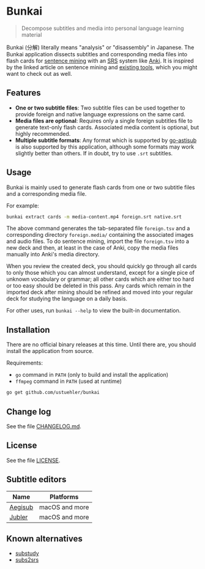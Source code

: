 # Bunkai
> Decompose subtitles and media into personal language learning material

Bunkai (分解) literally means "analysis" or "disassembly" in Japanese. The Bunkai
application dissects subtitles and corresponding media files into flash cards
for [sentence mining][1] with an [SRS][2] system like [Anki][3]. It is inspired
by the linked article on sentence mining and [existing tools][4], which you
might want to check out as well.

[1]: https://massimmersionapproach.com/table-of-contents/stage-1/jp-quickstart-guide/#sentence-mining
[2]: https://en.wikipedia.org/wiki/Spaced_repetition
[3]: https://ankiweb.net/
[4]: #known-alternatives

## Features
- **One or two subtitle files**: Two subtitle files can be used together to
  provide foreign and native language expressions on the same card.
- **Media files are optional**: Requires only a single foreign subtitles file to
  generate text-only flash cards. Associated media content is optional, but
  highly recommended.
- **Multiple subtitle formats**: Any format which is supported by [go-astisub][5]
  is also supported by this application, although some formats may work slightly
  better than others. If in doubt, try to use `.srt` subtitles.

[5]: https://github.com/asticode/go-astisub

## Usage
Bunkai is mainly used to generate flash cards from one or two subtitle files
and a corresponding media file.

For example:

```bash
bunkai extract cards -m media-content.mp4 foreign.srt native.srt
```

The above command generates the tab-separated file `foreign.tsv` and a
corresponding directory `foreign.media/` containing the associated images and
audio files. To do sentence mining, import the file `foreign.tsv` into a new
deck and then, at least in the case of Anki, copy the media files manually into
Anki's media directory.

When you review the created deck, you should quickly go through all cards to
only those which you can almost understand, except for a single pice of unknown
vocabulary or grammar; all other cards which are either too hard or too easy
should be deleted in this pass. Any cards which remain in the imported deck
after mining should be refined and moved into your regular deck for studying the
language on a daily basis.

For other uses, run `bunkai --help` to view the built-in documentation.

## Installation
There are no official binary releases at this time. Until there are, you should
install the application from source.

Requirements:
- `go` command in `PATH` (only to build and install the application)
- `ffmpeg` command in `PATH` (used at runtime)

```bash
go get github.com/ustuehler/bunkai
```

## Change log
See the file [CHANGELOG.md](CHANGELOG.md).

## License
See the file [LICENSE](LICENSE).

## Subtitle editors
| Name | Platforms |
| ---- | --------- |
| [Aegisub](http://www.aegisub.org/) | macOS and more |
| [Jubler](https://www.jubler.org/) | macOS and more |

## Known alternatives
- [substudy](https://github.com/emk/subtitles-rs/tree/master/substudy)
- [subs2srs](http://subs2srs.sourceforge.net/)
